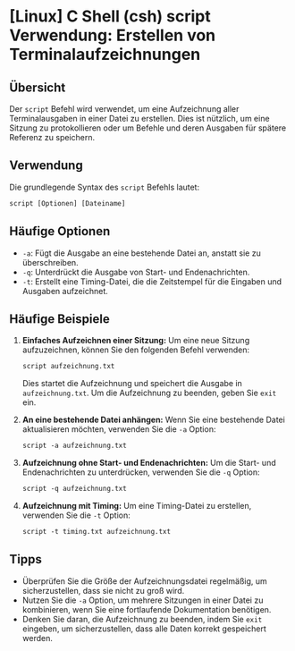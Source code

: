 # [Linux] C Shell (csh) script Verwendung: Erstellen von Terminalaufzeichnungen

## Übersicht
Der `script` Befehl wird verwendet, um eine Aufzeichnung aller Terminalausgaben in einer Datei zu erstellen. Dies ist nützlich, um eine Sitzung zu protokollieren oder um Befehle und deren Ausgaben für spätere Referenz zu speichern.

## Verwendung
Die grundlegende Syntax des `script` Befehls lautet:

```csh
script [Optionen] [Dateiname]
```

## Häufige Optionen
- `-a`: Fügt die Ausgabe an eine bestehende Datei an, anstatt sie zu überschreiben.
- `-q`: Unterdrückt die Ausgabe von Start- und Endenachrichten.
- `-t`: Erstellt eine Timing-Datei, die die Zeitstempel für die Eingaben und Ausgaben aufzeichnet.

## Häufige Beispiele

1. **Einfaches Aufzeichnen einer Sitzung:**
   Um eine neue Sitzung aufzuzeichnen, können Sie den folgenden Befehl verwenden:

   ```csh
   script aufzeichnung.txt
   ```

   Dies startet die Aufzeichnung und speichert die Ausgabe in `aufzeichnung.txt`. Um die Aufzeichnung zu beenden, geben Sie `exit` ein.

2. **An eine bestehende Datei anhängen:**
   Wenn Sie eine bestehende Datei aktualisieren möchten, verwenden Sie die `-a` Option:

   ```csh
   script -a aufzeichnung.txt
   ```

3. **Aufzeichnung ohne Start- und Endenachrichten:**
   Um die Start- und Endenachrichten zu unterdrücken, verwenden Sie die `-q` Option:

   ```csh
   script -q aufzeichnung.txt
   ```

4. **Aufzeichnung mit Timing:**
   Um eine Timing-Datei zu erstellen, verwenden Sie die `-t` Option:

   ```csh
   script -t timing.txt aufzeichnung.txt
   ```

## Tipps
- Überprüfen Sie die Größe der Aufzeichnungsdatei regelmäßig, um sicherzustellen, dass sie nicht zu groß wird.
- Nutzen Sie die `-a` Option, um mehrere Sitzungen in einer Datei zu kombinieren, wenn Sie eine fortlaufende Dokumentation benötigen.
- Denken Sie daran, die Aufzeichnung zu beenden, indem Sie `exit` eingeben, um sicherzustellen, dass alle Daten korrekt gespeichert werden.